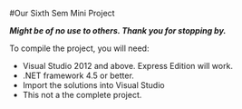 #Our Sixth Sem Mini Project

***Might be of no use to others. Thank you for stopping by.***

To compile the project, you will need:

+ Visual Studio 2012 and above. Express Edition will work.
+ .NET framework 4.5 or better.
+ Import the solutions into Visual Studio
+ This not a the complete project. 
